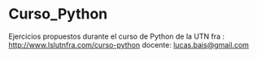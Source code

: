 # Curso_Python

Ejercicios propuestos durante el curso de Python de la UTN fra : http://www.lslutnfra.com/curso-python
docente: lucas.bais@gmail.com
